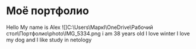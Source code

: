 # Моё портфолио
Hello
My name is Alex 
![]C:\Users\МаркI\OneDrive\Рабочий стол\Портфолио\photo\IMG_5334.png
i am 38 years old
I love winter
I love my dog
and I like study in netology
